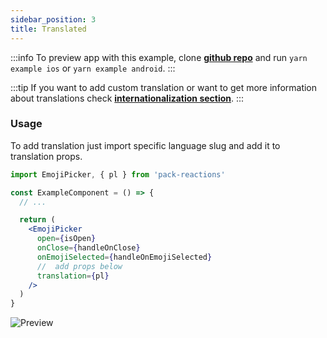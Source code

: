 ```yaml
---
sidebar_position: 3
title: Translated
---
```


:::info
To preview app with this example, clone [**github repo**](https://github.com/TheWidlarzGroup/rn-emoji-keyboard.git) and run `yarn example ios` or `yarn example android`.
:::

:::tip
If you want to add custom translation or want to get more information about translations check [**internationalization section**](/docs/documentation/internationalization).
:::

### Usage

To add translation just import specific language slug and add it to translation props.

```jsx
import EmojiPicker, { pl } from 'pack-reactions'

const ExampleComponent = () => {
  // ...

  return (
    <EmojiPicker
      open={isOpen}
      onClose={handleOnClose}
      onEmojiSelected={handleOnEmojiSelected}
      //  add props below
      translation={pl}
    />
  )
}
```

![Preview](../../../assets/img/translated-preview.jpg)
